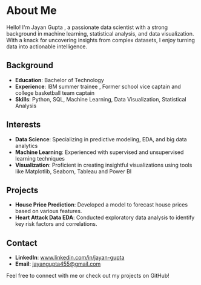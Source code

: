 # About Me

Hello! I'm Jayan Gupta , a passionate data scientist with a strong background in machine learning, statistical analysis, and data visualization. With a knack for uncovering insights from complex datasets, I enjoy turning data into actionable intelligence. 

## Background
- **Education**: Bachelor of Technology
- **Experience**: IBM summer trainee , Former school vice captain and college basketball team captain
- **Skills**: Python, SQL, Machine Learning, Data Visualization, Statistical Analysis

## Interests
- **Data Science**: Specializing in predictive modeling, EDA, and big data analytics
- **Machine Learning**: Experienced with supervised and unsupervised learning techniques
- **Visualization**: Proficient in creating insightful visualizations using tools like Matplotlib, Seaborn, Tableau and Power BI

## Projects
- **House Price Prediction**: Developed a model to forecast house prices based on various features.
- **Heart Attack Data EDA**: Conducted exploratory data analysis to identify key risk factors and correlations.

## Contact
- **LinkedIn**: www.linkedin.com/in/jayan-gupta
- **Email**: jayangupta455@gmail.com

Feel free to connect with me or check out my projects on GitHub!
